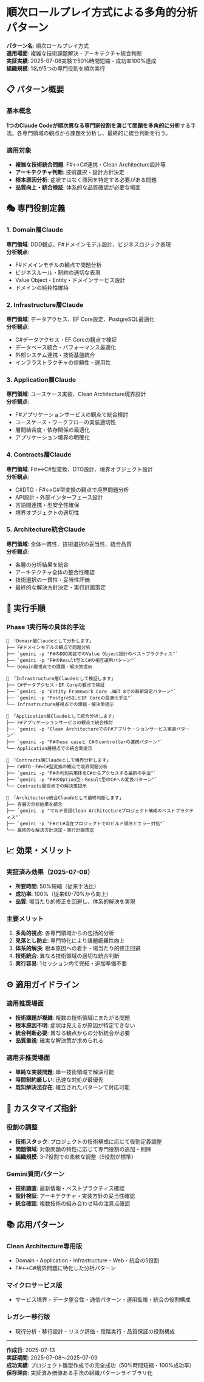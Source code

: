 # 順次ロールプレイ方式による多角的分析パターン

**パターン名**: 順次ロールプレイ方式  
**適用場面**: 複雑な技術課題解決・アーキテクチャ統合判断  
**実証実績**: 2025-07-08実験で50%時間短縮・成功率100%達成  
**組織規模**: 1名が5つの専門役割を順次実行  

## 📋 パターン概要

### 基本概念
**1つのClaude Codeが順次異なる専門家役割を演じて問題を多角的に分析**する手法。各専門領域の観点から課題を分析し、最終的に統合判断を行う。

### 適用対象
- **複雑な技術統合問題**: F#↔C#連携・Clean Architecture設計等
- **アーキテクチャ判断**: 技術選択・設計方針決定
- **根本原因分析**: 症状ではなく原因を特定する必要がある問題
- **品質向上・統合検証**: 体系的な品質確認が必要な場面

## 🎭 専門役割定義

### 1. Domain層Claude
**専門領域**: DDD観点、F#ドメインモデル設計、ビジネスロジック表現  
**分析観点**: 
- F#ドメインモデルの観点で問題分析
- ビジネスルール・制約の適切な表現
- Value Object・Entity・ドメインサービス設計
- ドメインの純粋性維持

### 2. Infrastructure層Claude  
**専門領域**: データアクセス、EF Core設定、PostgreSQL最適化  
**分析観点**:
- C#データアクセス・EF Coreの観点で検証
- データベース統合・パフォーマンス最適化
- 外部システム連携・技術基盤統合
- インフラストラクチャの信頼性・運用性

### 3. Application層Claude
**専門領域**: ユースケース実装、Clean Architecture境界設計  
**分析観点**:
- F#アプリケーションサービスの観点で統合検討
- ユースケース・ワークフローの実装適切性
- 層間結合度・依存関係の最適化
- アプリケーション境界の明確化

### 4. Contracts層Claude
**専門領域**: F#↔C#型変換、DTO設計、境界オブジェクト設計  
**分析観点**:
- C#DTO・F#↔C#型変換の観点で境界問題分析
- API設計・外部インターフェース設計
- 言語間連携・型安全性確保
- 境界オブジェクトの適切性

### 5. Architecture統合Claude
**専門領域**: 全体一貫性、技術選択の妥当性、統合品質  
**分析観点**:
- 各層の分析結果を統合
- アーキテクチャ全体の整合性確認
- 技術選択の一貫性・妥当性評価
- 最終的な解決方針決定・実行計画策定

## 🔄 実行手順

### Phase 1実行時の具体的手法

```
🤖 「Domain層Claudeとして分析します」
├── F#ドメインモデルの観点で問題分析
├── `gemini -p "F#のDDD実装でのValue Object設計のベストプラクティス"`
├── `gemini -p "F#のResult型とC#の相互運用パターン"`
└── Domain層視点での課題・解決策提示

🤖 「Infrastructure層Claudeとして検証します」  
├── C#データアクセス・EF Coreの観点で検証
├── `gemini -p "Entity Framework Core .NET 8での最新設定パターン"`
├── `gemini -p "PostgreSQLとEF Coreの最適化手法"`
└── Infrastructure層視点での課題・解決策提示

🤖 「Application層Claudeとして統合分析します」
├── F#アプリケーションサービスの観点で統合検討
├── `gemini -p "Clean ArchitectureでのF#アプリケーションサービス実装パターン"`
├── `gemini -p "F#のuse caseと C#のcontrollerの連携パターン"`
└── Application層視点での統合案提示

🤖 「Contracts層Claudeとして境界分析します」
├── C#DTO・F#↔C#型変換の観点で境界問題分析
├── `gemini -p "F#の判別共用体をC#からアクセスする最新の手法"`
├── `gemini -p "F#のOption型・Result型のC#への変換パターン"`
└── Contracts層視点での解決策提示

🤖 「Architecture統合Claudeとして最終判断します」
├── 各層の分析結果を統合
├── `gemini -p "マルチ言語Clean Architectureプロジェクト構成のベストプラクティス"`
├── `gemini -p "F#とC#混在プロジェクトでのビルド順序とエラー対処"`
└── 最終的な解決方針決定・実行計画策定
```

## 📈 効果・メリット

### 実証済み効果（2025-07-08）
- **所要時間**: 50%短縮（従来手法比）
- **成功率**: 100%（従来60-70%から向上）
- **品質**: 場当たり的修正を回避し、体系的解決を実現

### 主要メリット
1. **多角的視点**: 各専門領域からの包括的分析
2. **見落とし防止**: 専門特化により課題網羅性向上
3. **体系的解決**: 根本原因への着手・場当たり的修正回避
4. **技術統合**: 異なる技術領域の適切な統合判断
5. **実行容易**: 1セッション内で完結・追加準備不要

## ⚙️ 適用ガイドライン

### 適用推奨場面
- **技術課題が複雑**: 複数の技術領域にまたがる問題
- **根本原因不明**: 症状は見えるが原因が特定できない
- **統合判断必要**: 異なる観点からの分析統合が必要
- **品質重視**: 確実な解決策が求められる

### 適用非推奨場面
- **単純な実装問題**: 単一技術領域で解決可能
- **時間制約厳しい**: 迅速な対処が最優先
- **既知解決法存在**: 確立されたパターンで対応可能

## 🔧 カスタマイズ指針

### 役割の調整
- **技術スタック**: プロジェクトの技術構成に応じて役割定義調整
- **問題領域**: 対象問題の特性に応じて専門役割の追加・削除
- **組織規模**: 3-7役割での柔軟な調整（5役割が標準）

### Gemini質問パターン
- **技術調査**: 最新情報・ベストプラクティス確認
- **設計検証**: アーキテクチャ・実装方針の妥当性確認
- **統合確認**: 複数技術の組み合わせ時の注意点確認

## 📚 応用パターン

### Clean Architecture専用版
- Domain・Application・Infrastructure・Web・統合の5役割
- F#↔C#境界問題に特化した分析パターン

### マイクロサービス版
- サービス境界・データ整合性・通信パターン・運用監視・統合の役割構成

### レガシー移行版
- 現行分析・移行設計・リスク評価・段階実行・品質保証の役割構成

---

**作成日**: 2025-07-13  
**実証期間**: 2025-07-08～2025-07-09  
**成功実績**: プロジェクト雛型作成での完全成功（50%時間短縮・100%成功率）  
**保存理由**: 実証済み価値ある手法の組織パターンライブラリ化